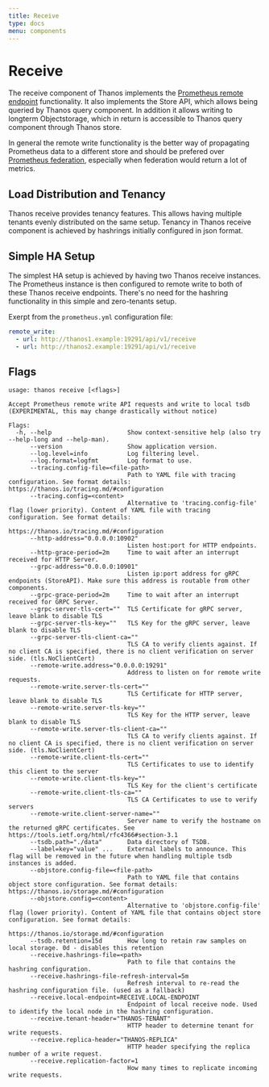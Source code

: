 ```yaml
---
title: Receive
type: docs
menu: components
---
```


# Receive

The receive component of Thanos implements the [Prometheus remote endpoint](https://prometheus.io/docs/operating/integrations/#remote-endpoints-and-storage) functionality.
It also implements the Store API, which allows being queried by Thanos query component.
In addition it allows writing to longterm Objectstorage, which in return is accessible to Thanos query component through Thanos store.

In general the remote write functionality is the better way of propagating Prometheus data to a different store 
and should be prefered over [Prometheus federation](https://prometheus.io/docs/prometheus/latest/federation),
especially when federation would return a lot of metrics.

## Load Distribution and Tenancy

Thanos receive provides tenancy features. This allows having multiple tenants evenly distributed on the same setup.
Tenancy in Thanos receive component is achieved by hashrings initially configured in json format.

## Simple HA Setup

The simplest HA setup is achieved by having two Thanos receive instances.
The Prometheus instance is then configured to remote write to both of these Thanos receive endpoints.
There's no need for the hashring functionality in this simple and zero-tenants setup.

Exerpt from the `prometheus.yml` configuration file:
```yaml
remote_write:
  - url: http://thanos1.example:19291/api/v1/receive
  - url: http://thanos2.example:19291/api/v1/receive
```

## Flags

```$
usage: thanos receive [<flags>]

Accept Prometheus remote write API requests and write to local tsdb (EXPERIMENTAL, this may change drastically without notice)

Flags:
  -h, --help                     Show context-sensitive help (also try --help-long and --help-man).
      --version                  Show application version.
      --log.level=info           Log filtering level.
      --log.format=logfmt        Log format to use.
      --tracing.config-file=<file-path>
                                 Path to YAML file with tracing configuration. See format details: https://thanos.io/tracing.md/#configuration
      --tracing.config=<content>
                                 Alternative to 'tracing.config-file' flag (lower priority). Content of YAML file with tracing configuration. See format details:
                                 https://thanos.io/tracing.md/#configuration
      --http-address="0.0.0.0:10902"
                                 Listen host:port for HTTP endpoints.
      --http-grace-period=2m     Time to wait after an interrupt received for HTTP Server.
      --grpc-address="0.0.0.0:10901"
                                 Listen ip:port address for gRPC endpoints (StoreAPI). Make sure this address is routable from other components.
      --grpc-grace-period=2m     Time to wait after an interrupt received for GRPC Server.
      --grpc-server-tls-cert=""  TLS Certificate for gRPC server, leave blank to disable TLS
      --grpc-server-tls-key=""   TLS Key for the gRPC server, leave blank to disable TLS
      --grpc-server-tls-client-ca=""
                                 TLS CA to verify clients against. If no client CA is specified, there is no client verification on server side. (tls.NoClientCert)
      --remote-write.address="0.0.0.0:19291"
                                 Address to listen on for remote write requests.
      --remote-write.server-tls-cert=""
                                 TLS Certificate for HTTP server, leave blank to disable TLS
      --remote-write.server-tls-key=""
                                 TLS Key for the HTTP server, leave blank to disable TLS
      --remote-write.server-tls-client-ca=""
                                 TLS CA to verify clients against. If no client CA is specified, there is no client verification on server side. (tls.NoClientCert)
      --remote-write.client-tls-cert=""
                                 TLS Certificates to use to identify this client to the server
      --remote-write.client-tls-key=""
                                 TLS Key for the client's certificate
      --remote-write.client-tls-ca=""
                                 TLS CA Certificates to use to verify servers
      --remote-write.client-server-name=""
                                 Server name to verify the hostname on the returned gRPC certificates. See https://tools.ietf.org/html/rfc4366#section-3.1
      --tsdb.path="./data"       Data directory of TSDB.
      --label=key="value" ...    External labels to announce. This flag will be removed in the future when handling multiple tsdb instances is added.
      --objstore.config-file=<file-path>
                                 Path to YAML file that contains object store configuration. See format details: https://thanos.io/storage.md/#configuration
      --objstore.config=<content>
                                 Alternative to 'objstore.config-file' flag (lower priority). Content of YAML file that contains object store configuration. See format details:
                                 https://thanos.io/storage.md/#configuration
      --tsdb.retention=15d       How long to retain raw samples on local storage. 0d - disables this retention
      --receive.hashrings-file=<path>
                                 Path to file that contains the hashring configuration.
      --receive.hashrings-file-refresh-interval=5m
                                 Refresh interval to re-read the hashring configuration file. (used as a fallback)
      --receive.local-endpoint=RECEIVE.LOCAL-ENDPOINT
                                 Endpoint of local receive node. Used to identify the local node in the hashring configuration.
      --receive.tenant-header="THANOS-TENANT"
                                 HTTP header to determine tenant for write requests.
      --receive.replica-header="THANOS-REPLICA"
                                 HTTP header specifying the replica number of a write request.
      --receive.replication-factor=1
                                 How many times to replicate incoming write requests.
```

